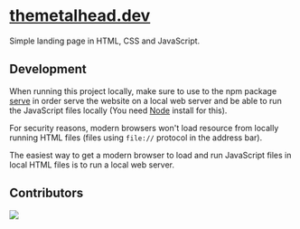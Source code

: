 # [themetalhead.dev](themetalhead.dev)

Simple landing page in HTML, CSS and JavaScript.

## Development
When running this project locally, make sure to use to the npm package [serve](https://www.npmjs.com/package/serve) in order serve the website on a local web server and be able to run the JavaScript files locally (You need [Node](https://nodejs.org/en/) install for this). 

For security reasons, modern browsers won't load resource from locally running HTML files (files using `file://` protocol in the address bar).

The easiest way to get a modern browser to load and run JavaScript files in local HTML files is to run a local web server.

## Contributors

<a href="https://github.com/metalandcoffee/metalandcoffee.github.io/graphs/contributors">
  <img src="https://contrib.rocks/image?repo=metalandcoffee/metalandcoffee.github.io" />
</a>

